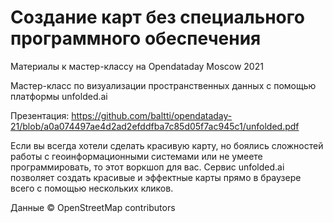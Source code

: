 # Создание карт без специального программного обеспечения
Материалы к мастер-классу на Opendataday Moscow 2021

Мастер-класс по визуализации пространственных данных с помощью платформы unfolded.ai

Презентация: https://github.com/baltti/opendataday-21/blob/a0a074497ae4d2ad2efddfba7c85d05f7ac945c1/unfolded.pdf

Если вы всегда хотели сделать красивую карту, но боялись сложностей работы с геоинформационными системами или не умеете программировать, то этот воркшоп для вас. Сервис unfolded.ai позволяет создать красивые и эффектные карты прямо в браузере всего с помощью нескольких кликов.



Данные © OpenStreetMap contributors
